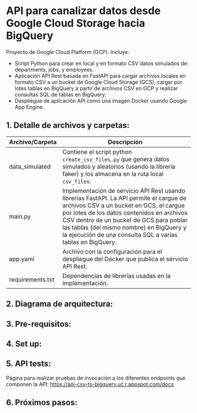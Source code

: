# API para canalizar datos desde Google Cloud Storage hacia BigQuery
Proyecto de Google Cloud Platform (GCP). Incluye: 
* Script Python para crear en local y en formato CSV datos simulados de: departments, jobs, y employees.
* Aplicación API Rest basada en FastAPI para cargar archivos locales en formato CSV a un bucket de Google Cloud Storage (GCS), cargar por lotes tablas en BigQuery a partir de archivos CSV en GCP y realizar consultas SQL de tablas en BigQuery.
* Despliegue de aplicación API como una imagen Docker usando Google App Engine.

## 1. Detalle de archivos y carpetas:

| Archivo/Carpeta  | Descripción |
| ------------- | ------------- |
| data_simulated  | Contiene el script python `create_csv_files.py` que genera datos simulados y aleatorios (usando la libreria faker) y los almacena en la ruta local `csv_files`.  |
| main.py  | Implementación de servicio API Rest usando librerías FastAPI. La API permite el cargue de archivos CSV a un bucket en GCS, el cargue por lotes de los datos contenidos en archivos CSV dentro de un bucket de GCS para poblar las tablas (del mismo nombre) en BigQuery y la ejecución de una consulta SQL a varias tablas en BigQuery.   |
| app.yaml  | Archivo con la configuración para el despliegue del Docker que publica el servicio API Rest.  |
| requirements.txt  | Dependencias de librerías usadas en la implementación.  |

## 2. Diagrama de arquitectura:


## 3. Pre-requisitos:


## 4. Set up:



## 5. API tests:
Página para realizar pruebas de invocación a los diferentes endpoints que componen la API: https://api-csv-to-bigquery.uc.r.appspot.com/docs

## 6. Próximos pasos:



